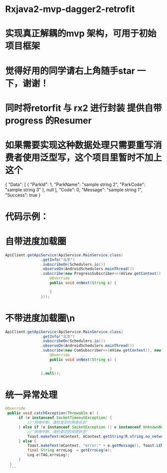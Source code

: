 # Rxjava2-mvp-dagger2-retrofit
# 实现真正解耦的mvp 架构，可用于初始项目框架

# 觉得好用的同学请右上角随手star 一下，谢谢！

# 同时将retorfit 与 rx2 进行封装 提供自带progress 的Resumer
# 如果需要实现这种数据处理只需要重写消费者使用泛型写，这个项目里暂时不加上这个
{
  "Data": [
    {
      "ParkId": 1,
      "ParkName": "sample string 2",
      "ParkCode": "sample string 3"
    },
    null
  ],
  "Code": 0,
  "Message": "sample string 1",
  "Success": true
}

# 代码示例：
# 自带进度加载圈
```java
ApiClient.getApiService(ApiService.MainService.class)
                .getInfo("北京")
                .subscribeOn(Schedulers.io())
                .observeOn(AndroidSchedulers.mainThread())
                .subscribe(new ProgressSubscriber<>(mView.getContext(), new SubscriberOnNextListener<String>() {
                    @Override
                    public void onNext(String s) {

                    }
                }));
```
# 不带进度加载圈\n
```java
ApiClient.getApiService(ApiService.MainService.class)
                .getInfo("北京")
                .subscribeOn(Schedulers.io())
                .observeOn(AndroidSchedulers.mainThread())
                .subscribe(new ComSubscriber<>(mView.getContext(), new SubscriberOnNextListener<String>() {
                    @Override
                    public void onNext(String s) {

                    }
                },null));
```
  # 统一异常处理
  ```java
 @Override
   public void catchException(Throwable e) {
        if (e instanceof SocketTimeoutException) {
            //"网络中断，请检查您的网络状态"
        } else if (e instanceof SocketException || e instanceof UnknownHostException) {
            //"网络中断，请检查您的网络状态"
            Toast.makeText(mContext, mContext.getString(R.string.no_network), Toast.LENGTH_SHORT).show();
        } else {
            Toast.makeText(mContext, "error:" + e.getMessage(), Toast.LENGTH_SHORT).show();
            final String erroLog  = getErroLog(e);
            Log.e(TAG,erroLog);
        }
    }
    ```
